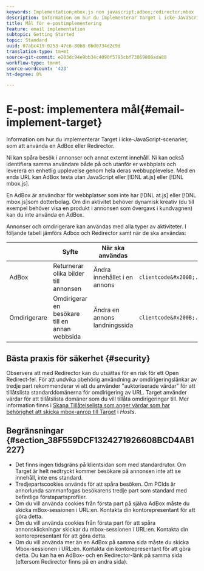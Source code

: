 ```yaml
---
keywords: Implementation;mbox.js non javascript;adbox;redirector;mbox
description: Information om hur du implementerar Target i icke-JavaScript-scenarier, som att använda en AdBox eller Redirector.
title: Mål för e-postimplementering
feature: email implementation
subtopic: Getting Started
topic: Standard
uuid: 07abc419-0253-47c6-80b8-0bd0734d2c9d
translation-type: tm+mt
source-git-commit: e203dc94e9bb34c4090f5795cbf73869808ada88
workflow-type: tm+mt
source-wordcount: '423'
ht-degree: 0%

---
```



# E-post: implementera mål{#email-implement-target}

Information om hur du implementerar Target i icke-JavaScript-scenarier, som att använda en AdBox eller Redirector.

Ni kan spåra besök i annonser och annat externt innehåll. Ni kan också identifiera samma användare både på och utanför er webbplats och leverera en enhetlig upplevelse genom hela deras webbupplevelse. Med en enda URL kan AdBox testa utan JavaScript eller [!DNL at.js] eller [!DNL mbox.js].

En AdBox är användbar för webbplatser som inte har [!DNL at.js] eller [!DNL mbox.js]som dotterbolag. Om din aktivitet behöver dynamisk kreativ (du till exempel behöver visa en produkt i annonsen som övergavs i kundvagnen) kan du inte använda en AdBox.

Annonser och omdirigerare kan användas med alla typer av aktiviteter. I följande tabell jämförs Adbox och Redirector samt när de ska användas:

|  | Syfte | När ska användas | URL-struktur | Erbjudandetyp | Erbjudandeinnehåll |
|--- |--- |--- |--- |--- |--- |
| AdBox | Returnerar olika bilder till annonsen | Ändra innehållet i en annons | `clientcode&#x200B;.tt.&#x200B;omtrdc&#x200B;.net/&#x200B;m2&#x200B;/&#x200B;clientcode/ubox/&#x200B;image?` | omdirigeringserbjudande | URL för en bild |
| Omdirigerare | Omdirigerar en besökare till en annan webbsida | Ändra en annons landningssida | `clientcode&#x200B;.tt.omtrdc.net/&#x200B;m2/clientcode&#x200B;/ubox/page?` | omdirigeringserbjudande | URL för en sida |

## Bästa praxis för säkerhet {#security}

Observera att med Redirector kan du utsättas för en risk för ett Open Redirect-fel. För att undvika obehörig användning av omdirigeringslänkar av tredje part rekommenderar vi att du använder &quot;auktoriserade värdar&quot; för att tillåtslista standarddomänerna för omdirigering av URL. Target använder värdar för att tillåtslista domäner som du vill tillåta omdirigeringar till. Mer information finns i [Skapa Tillåtelselista som anger värdar som har behörighet att skicka mbox-anrop till Target](/help/administrating-target/hosts.md#allowlist) i *Hosts*.

## Begränsningar {#section_38F559DCF1324271926608BCD4AB1227}

* Det finns ingen tidsgräns på klientsidan som med standardrutor. Om Target är helt nedtryckt kommer besökare på annonsen inte att se innehåll, inte ens standard.
* Tredjepartscookies används för att spåra besöken. Om PCIds är annorlunda sammanfogas besökarens tredje part som standard med befintliga förstapartsprofiler.
* Om du vill använda cookies från första part på själva AdBox måste du skicka mBox-sessionen i URL:en. Kontakta din kontorepresentant för att göra detta.
* Om du vill använda cookies från första part för att spåra annonsklickningar skickar du mbox-sessionen i URL:en. Kontakta din kontorepresentant för att göra detta.
* Om du vill använda mer än en AdBox på samma sida måste du skicka Mbox-sessionen i URL:en. Kontakta din kontorepresentant för att göra detta. Du kan ha en AdBox- och en Redirector-länk på samma sida (eftersom Redirector finns på en andra sida).